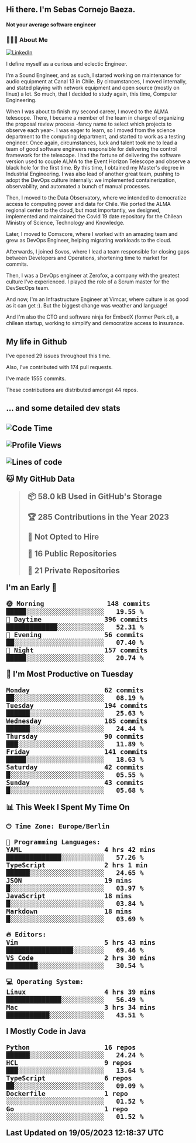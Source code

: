 <h2> Hi there.  I'm Sebas Cornejo Baeza.</h2>
<h4> Not your average software engineer</h4>
<h3> 👨🏻‍💻 About Me </h3>
<a href="http://linkedin.com/in/sebastian-cornejo-baeza/"><img alt="LinkedIn" src="https://img.shields.io/badge/Sebas%20Cornejo%20-informational?style=appveyor&logo=linkedin"></a>


I define myself as a curious and eclectic Engineer.

I'm a Sound Engineer, and as such, I started working on maintenance for audio equipment at Canal 13 in Chile.
By circumstances, I moved internally, and stated playing with network equipment and open source (mostly on linux) 
a lot. So much, that I decided to study again, this time, Computer Engineering.

When I was about to finish my second career, I moved to the ALMA telescope. There, I became a member of the team
in charge of organizing the proposal review process -fancy name to select which projects to observe each year-. 
I was eager to learn, so I moved from the science department to the computing department, and started to work as 
a testing engineer. Once again, circumstances, luck and talent took me to lead a team of good software engineers 
responsible for delivering the control framework for the telescope. I had the fortune of delivering the software
version used to couple ALMA to the Event Horizon Telescope and observe a black hole for the first time.
By this time, I obtained my Master's degree in Industrial Engineering.
I was also lead of another great team, pushing to adopt the DevOps culture internally: we implemented containerization, observability, and automated a bunch of manual processes.

Then, I moved to the Data Observatory, where we intended to democratize access to computing power
and data for Chile. We ported the ALMA regional center to the cloud, but most importantly, we designed, implemented
and maintained the Covid 19 date repository for the Chilean Ministry of Science, Technology and Knowledge.

Later, I moved to Comscore, where I worked with an amazing team and grew as DevOps Engineer, helping migrating workloads to the cloud.

Afterwards, I joined Sovos, where I lead a team responsible for closing gaps between Developers and Operations, shortening time to market for commits.

Then, I was a DevOps engineer at Zerofox, a company with the greatest culture I've experienced. I played the role of a Scrum master for the DevSecOps team.

And now, I'm an Infrastructure Engineer at Vimcar, where culture is as good as it can get :). But the biggest change was weather and language!
 
And I'm also the CTO and software ninja for EmbedX (former Perk.cl), a chilean startup, working to simplify and democratize access to insurance.

<h2> My life in Github </h2>

I've opened 29 issues throughout this time.

Also, I've contributed with 174 pull requests.

I've made 1555 commits.

These contributions are distributed amongst 44 repos.

<h2>... and some detailed dev stats<h2>

<!--START_SECTION:waka-->
![Code Time](http://img.shields.io/badge/Code%20Time-346%20hrs%2050%20mins-blue)

![Profile Views](http://img.shields.io/badge/Profile%20Views-0-blue)

![Lines of code](https://img.shields.io/badge/From%20Hello%20World%20I%27ve%20Written-631.2%20thousand%20lines%20of%20code-blue)

**🐱 My GitHub Data** 

> 📦 58.0 kB Used in GitHub's Storage 
 > 
> 🏆 285 Contributions in the Year 2023
 > 
> 🚫 Not Opted to Hire
 > 
> 📜 16 Public Repositories 
 > 
> 🔑 21 Private Repositories 
 > 
**I'm an Early 🐤** 

```text
🌞 Morning                148 commits         █████░░░░░░░░░░░░░░░░░░░░   19.55 % 
🌆 Daytime                396 commits         █████████████░░░░░░░░░░░░   52.31 % 
🌃 Evening                56 commits          ██░░░░░░░░░░░░░░░░░░░░░░░   07.40 % 
🌙 Night                  157 commits         █████░░░░░░░░░░░░░░░░░░░░   20.74 % 
```
📅 **I'm Most Productive on Tuesday** 

```text
Monday                   62 commits          ██░░░░░░░░░░░░░░░░░░░░░░░   08.19 % 
Tuesday                  194 commits         ██████░░░░░░░░░░░░░░░░░░░   25.63 % 
Wednesday                185 commits         ██████░░░░░░░░░░░░░░░░░░░   24.44 % 
Thursday                 90 commits          ███░░░░░░░░░░░░░░░░░░░░░░   11.89 % 
Friday                   141 commits         █████░░░░░░░░░░░░░░░░░░░░   18.63 % 
Saturday                 42 commits          █░░░░░░░░░░░░░░░░░░░░░░░░   05.55 % 
Sunday                   43 commits          █░░░░░░░░░░░░░░░░░░░░░░░░   05.68 % 
```


📊 **This Week I Spent My Time On** 

```text
🕑︎ Time Zone: Europe/Berlin

💬 Programming Languages: 
YAML                     4 hrs 42 mins       ██████████████░░░░░░░░░░░   57.26 % 
TypeScript               2 hrs 1 min         ██████░░░░░░░░░░░░░░░░░░░   24.65 % 
JSON                     19 mins             █░░░░░░░░░░░░░░░░░░░░░░░░   03.97 % 
JavaScript               18 mins             █░░░░░░░░░░░░░░░░░░░░░░░░   03.84 % 
Markdown                 18 mins             █░░░░░░░░░░░░░░░░░░░░░░░░   03.69 % 

🔥 Editors: 
Vim                      5 hrs 43 mins       █████████████████░░░░░░░░   69.46 % 
VS Code                  2 hrs 30 mins       ████████░░░░░░░░░░░░░░░░░   30.54 % 

💻 Operating System: 
Linux                    4 hrs 39 mins       ██████████████░░░░░░░░░░░   56.49 % 
Mac                      3 hrs 34 mins       ███████████░░░░░░░░░░░░░░   43.51 % 
```

**I Mostly Code in Java** 

```text
Python                   16 repos            ██████░░░░░░░░░░░░░░░░░░░   24.24 % 
HCL                      9 repos             ███░░░░░░░░░░░░░░░░░░░░░░   13.64 % 
TypeScript               6 repos             ██░░░░░░░░░░░░░░░░░░░░░░░   09.09 % 
Dockerfile               1 repo              ░░░░░░░░░░░░░░░░░░░░░░░░░   01.52 % 
Go                       1 repo              ░░░░░░░░░░░░░░░░░░░░░░░░░   01.52 % 
```




 Last Updated on 19/05/2023 12:18:37 UTC
<!--END_SECTION:waka-->
